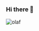 ### Hi there 👋
![olaf](https://user-images.githubusercontent.com/56583531/109419357-18c20080-79de-11eb-9a24-e93aa14d031b.gif)


<!--
**iremozbn/iremozbn** is a ✨ _special_ ✨ repository because its `README.md` (this file) appears on your GitHub profile.

Here are some ideas to get you started:

- 🔭 I’m currently working on ...
- 🌱 I’m currently learning ...
- 👯 I’m looking to collaborate on ...
- 🤔 I’m looking for help with ...
- 💬 Ask me about ...
- 📫 How to reach me: ...
- 😄 Pronouns: ...
- ⚡ Fun fact: ...
-->
